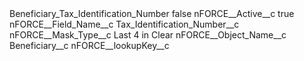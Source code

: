 <?xml version="1.0" encoding="UTF-8"?>
<CustomMetadata xmlns="http://soap.sforce.com/2006/04/metadata" xmlns:xsi="http://www.w3.org/2001/XMLSchema-instance" xmlns:xsd="http://www.w3.org/2001/XMLSchema">
    <label>Beneficiary_Tax_Identification_Number</label>
    <protected>false</protected>
    <values>
        <field>nFORCE__Active__c</field>
        <value xsi:type="xsd:boolean">true</value>
    </values>
    <values>
        <field>nFORCE__Field_Name__c</field>
        <value xsi:type="xsd:string">Tax_Identification_Number__c</value>
    </values>
    <values>
        <field>nFORCE__Mask_Type__c</field>
        <value xsi:type="xsd:string">Last 4 in Clear</value>
    </values>
    <values>
        <field>nFORCE__Object_Name__c</field>
        <value xsi:type="xsd:string">Beneficiary__c</value>
    </values>
    <values>
        <field>nFORCE__lookupKey__c</field>
        <value xsi:nil="true"/>
    </values>
</CustomMetadata>
